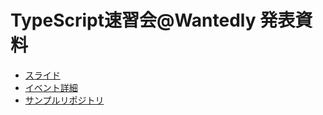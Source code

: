 # TypeScript速習会@Wantedly 発表資料

- [スライド](https://seanchas116.github.io/slide-learn-typescript/)
- [イベント詳細](http://wantedly.connpass.com/event/22954/)
- [サンプルリポジトリ](https://github.com/seanchas116/learn-typescript)
